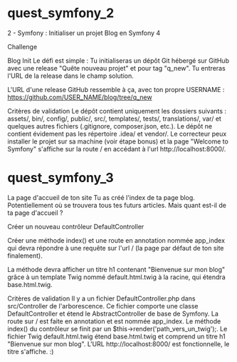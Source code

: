 # quest_symfony_2
2 - Symfony : Initialiser un projet Blog en Symfony 4

Challenge

Blog Init
Le défi est simple : Tu initialiseras un dépôt Git hébergé sur GitHub avec une release "Quête nouveau projet" et pour tag "q_new". Tu entreras l'URL de la release dans le champ solution.

L'URL d'une release GitHub ressemble à ça, avec ton propre USERNAME : https://github.com/USER_NAME/blog/tree/q_new

Critères de validation
Le dépôt contient uniquement les dossiers suivants : assets/, bin/, config/, public/, src/, templates/, tests/, translations/, var/ et quelques autres fichiers (.gitignore, composer.json, etc.).
Le dépôt ne contient évidement pas les répertoire .idea/ et vendor/.
Le correcteur peux installer le projet sur sa machine (voir étape bonus) et la page "Welcome to Symfony" s'affiche sur la route / en accédant à l'url http://localhost:8000/.

# quest_symfony_3

La page d'accueil de ton site
Tu as créé l'index de ta page blog. Potentiellement où se trouvera tous tes futurs articles. Mais quant est-il de ta page d'accueil ?

Créer un nouveau contrôleur DefaultController

Créer une méthode index() et une route en annotation nommée app_index qui devra répondre à une requête sur l'url / (la page par défaut de ton site finalement).

La méthode devra afficher un titre h1 contenant "Bienvenue sur mon blog" grâce à un template Twig nommé default.html.twig à la racine, qui étendra base.html.twig.

Critères de validation
Il y a un fichier DefaultController.php dans src/Controller de l'arborescence.
Ce fichier comporte une classe DefaultController et étend le AbstractController de base de Symfony.
La route sur / est faite en annotation et est nommée app_index.
Le méthode index() du contrôleur se finit par un $this->render('path_vers_un_twig');.
Le fichier Twig default.html.twig étend base.html.twig et comprend un titre h1 "Bienvenue sur mon blog".
L'URL http://localhost:8000/ est fonctionnelle, le titre s'affiche. :)
